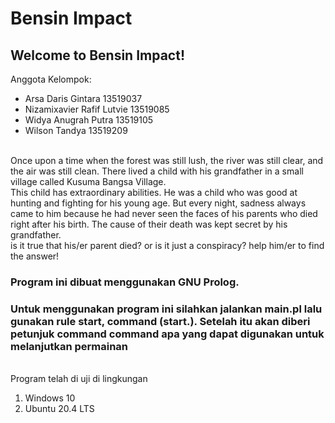 # Bensin Impact

## Welcome to Bensin Impact!
Anggota Kelompok: 
<ul>
  <li> Arsa Daris Gintara           13519037 </li>
  <li> Nizamixavier Rafif Lutvie    13519085 </li>
  <li> Widya Anugrah Putra          13519105 </li>
  <li> Wilson Tandya                13519209 </li>
</ul>
<br />
Once upon a time when the forest was still lush, the river was still clear, and the air was still clean. 
There lived a child with his grandfather in a small village called Kusuma Bangsa Village. <br />
This child has extraordinary abilities. He was a child who was good at hunting and fighting for his young age.
But every night, sadness always came to him because he had never seen the faces of his parents who died right after his birth.
The cause of their death was kept secret by his grandfather.
<br />
is it true that his/er parent died? or is it just a conspiracy? help him/er to find the answer!


### Program ini dibuat menggunakan GNU Prolog.
### Untuk menggunakan program ini silahkan jalankan main.pl lalu gunakan rule start, command (start.). Setelah itu akan diberi petunjuk command command apa yang dapat digunakan untuk melanjutkan permainan

<br />
Program telah di uji di lingkungan 
<ol>
  <li> Windows 10 </li>
  <li> Ubuntu 20.4 LTS </li>
</ol>
